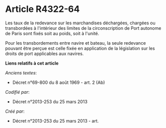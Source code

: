 # Article R4322-64

Les taux de la redevance sur les marchandises déchargées, chargées ou transbordées à l'intérieur des limites de la
circonscription de Port autonome de Paris sont fixés soit au poids, soit à l'unité.

Pour les transbordements entre navire et bateau, la seule redevance pouvant être perçue est celle fixée en application de la
législation sur les droits de port applicables aux navires.

**Liens relatifs à cet article**

_Anciens textes_:

  - Décret n°69-800 du 8 août 1969 - art. 2 (Ab)

_Codifié par_:

  - Décret n°2013-253 du 25 mars 2013

_Créé par_:

  - Décret n°2013-253 du 25 mars 2013 - art.
